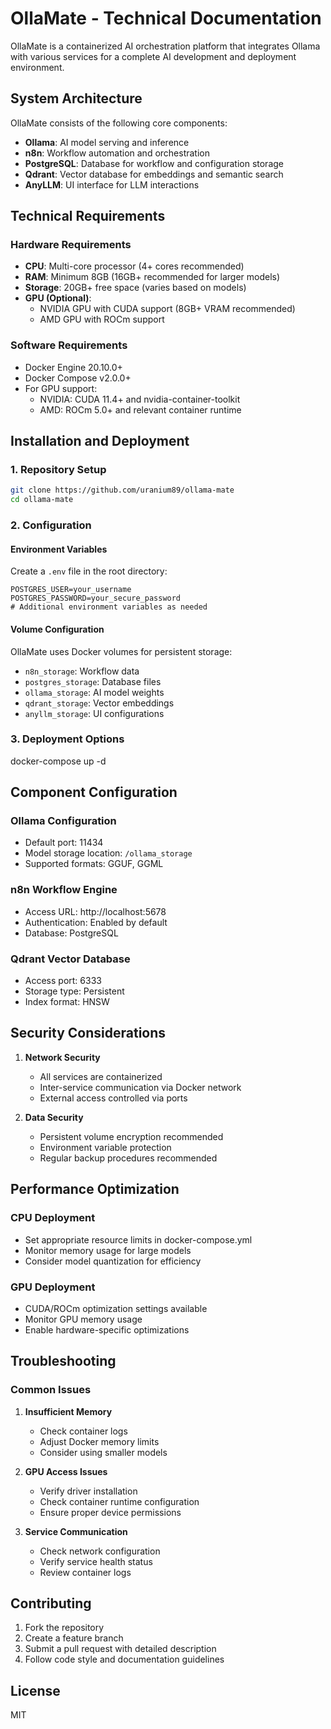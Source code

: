 # OllaMate - Technical Documentation

OllaMate is a containerized AI orchestration platform that integrates Ollama with various services for a complete AI development and deployment environment.

## System Architecture

OllaMate consists of the following core components:

- **Ollama**: AI model serving and inference
- **n8n**: Workflow automation and orchestration
- **PostgreSQL**: Database for workflow and configuration storage
- **Qdrant**: Vector database for embeddings and semantic search
- **AnyLLM**: UI interface for LLM interactions

## Technical Requirements

### Hardware Requirements
- **CPU**: Multi-core processor (4+ cores recommended)
- **RAM**: Minimum 8GB (16GB+ recommended for larger models)
- **Storage**: 20GB+ free space (varies based on models)
- **GPU (Optional)**: 
  - NVIDIA GPU with CUDA support (8GB+ VRAM recommended)
  - AMD GPU with ROCm support

### Software Requirements
- Docker Engine 20.10.0+
- Docker Compose v2.0.0+
- For GPU support:
  - NVIDIA: CUDA 11.4+ and nvidia-container-toolkit
  - AMD: ROCm 5.0+ and relevant container runtime

## Installation and Deployment

### 1. Repository Setup
```bash
git clone https://github.com/uranium89/ollama-mate
cd ollama-mate
```

### 2. Configuration

#### Environment Variables
Create a `.env` file in the root directory:
```env
POSTGRES_USER=your_username
POSTGRES_PASSWORD=your_secure_password
# Additional environment variables as needed
```

#### Volume Configuration
OllaMate uses Docker volumes for persistent storage:
- `n8n_storage`: Workflow data
- `postgres_storage`: Database files
- `ollama_storage`: AI model weights
- `qdrant_storage`: Vector embeddings
- `anyllm_storage`: UI configurations

### 3. Deployment Options

docker-compose up -d

## Component Configuration

### Ollama Configuration
- Default port: 11434
- Model storage location: `/ollama_storage`
- Supported formats: GGUF, GGML

### n8n Workflow Engine
- Access URL: http://localhost:5678
- Authentication: Enabled by default
- Database: PostgreSQL

### Qdrant Vector Database
- Access port: 6333
- Storage type: Persistent
- Index format: HNSW

## Security Considerations

1. **Network Security**
   - All services are containerized
   - Inter-service communication via Docker network
   - External access controlled via ports

2. **Data Security**
   - Persistent volume encryption recommended
   - Environment variable protection
   - Regular backup procedures recommended

## Performance Optimization

### CPU Deployment
- Set appropriate resource limits in docker-compose.yml
- Monitor memory usage for large models
- Consider model quantization for efficiency

### GPU Deployment
- CUDA/ROCm optimization settings available
- Monitor GPU memory usage
- Enable hardware-specific optimizations

## Troubleshooting

### Common Issues
1. **Insufficient Memory**
   - Check container logs
   - Adjust Docker memory limits
   - Consider using smaller models

2. **GPU Access Issues**
   - Verify driver installation
   - Check container runtime configuration
   - Ensure proper device permissions

3. **Service Communication**
   - Check network configuration
   - Verify service health status
   - Review container logs

## Contributing

1. Fork the repository
2. Create a feature branch
3. Submit a pull request with detailed description
4. Follow code style and documentation guidelines

## License
MIT 
